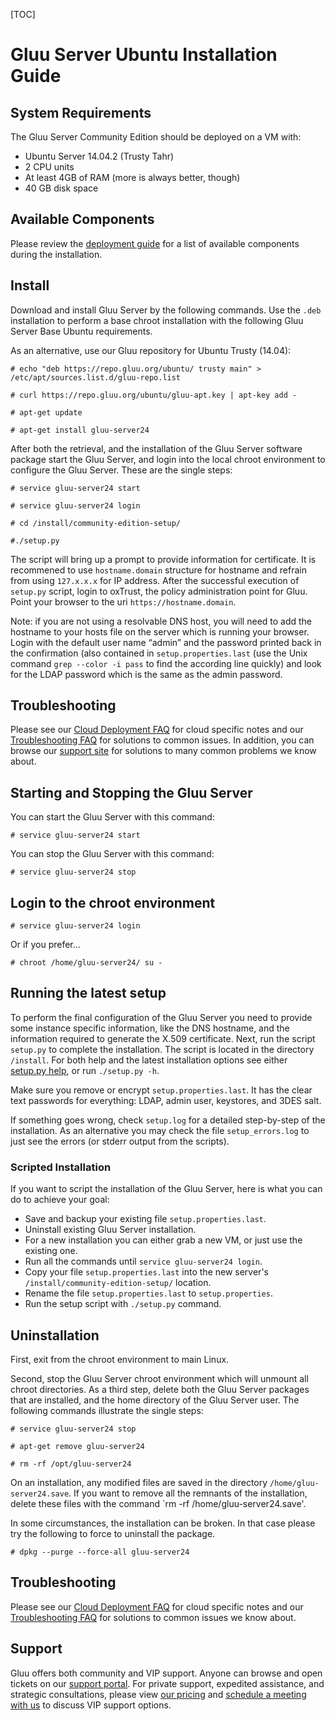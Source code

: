 [TOC]
# Gluu Server Ubuntu Installation Guide

## System Requirements

The Gluu Server Community Edition should be deployed on a VM with:

* Ubuntu Server 14.04.2 (Trusty Tahr)
* 2 CPU units 
* At least 4GB of RAM (more is always better, though)
* 40 GB disk space

## Available Components

Please review the [deployment guide](./index.md) for a list of available
components during the installation.

## Install 

Download and install Gluu Server by the following commands. Use the
`.deb` installation to perform a base chroot installation with the
following Gluu Server Base Ubuntu requirements.

As an alternative, use our Gluu repository for Ubuntu Trusty (14.04):

```
# echo "deb https://repo.gluu.org/ubuntu/ trusty main" > /etc/apt/sources.list.d/gluu-repo.list

# curl https://repo.gluu.org/ubuntu/gluu-apt.key | apt-key add -

# apt-get update

# apt-get install gluu-server24
```

After both the retrieval, and the installation of the Gluu Server
software package start the Gluu Server, and login into the local chroot
environment to configure the Gluu Server. These are the single steps:

```
# service gluu-server24 start

# service gluu-server24 login

# cd /install/community-edition-setup/

#./setup.py
```

The script will bring up a prompt to provide information for certificate. It is recommened to use 
`hostname.domain` structure for hostname and refrain from using `127.x.x.x` 
for IP address. After the successful execution of `setup.py` script, login to oxTrust,
the policy administration point for Gluu. Point your browser to the uri
`https://hostname.domain`.

Note: if you are not using a resolvable DNS host, you will need to add
the hostname to your hosts file on the server which is running your browser.
Login with the default user name “admin” and the password printed back in
the confirmation (also contained in `setup.properties.last` (use the
Unix command `grep --color -i pass` to find the according line quickly)
and look for the LDAP password which is the same as the admin password.

## Troubleshooting

Please see our [Cloud Deployment FAQ](../../faq/cloud-faq.md) for cloud
specific notes and our [Troubleshooting
FAQ](../../faq/troubleshooting.md) for solutions to common issues. In
addition, you can browse our [support site](https://support.gluu.org)
for solutions to many common problems we know about.

## Starting and Stopping the Gluu Server

You can start the Gluu Server with this command:

```
# service gluu-server24 start
```

You can stop the Gluu Server with this command:

```
# service gluu-server24 stop
```

## Login to the chroot environment

```
# service gluu-server24 login
```

Or if you prefer...

```
# chroot /home/gluu-server24/ su -
```

## Running the latest setup

To perform the final configuration of the Gluu Server you need to
provide some instance specific information, like the DNS hostname, and
the information required to generate the X.509 certificate. Next, run
the script `setup.py` to complete the installation. The script is
located in the directory `/install`. For both help and the latest
installation options see either [setup.py help](./setup_py.md), or run
`./setup.py -h`.

Make sure you remove or encrypt `setup.properties.last`. It has the
clear text passwords for everything: LDAP, admin user, keystores, and
3DES salt.

If something goes wrong, check `setup.log` for a detailed step-by-step
of the installation. As an alternative you may check the file
`setup_errors.log` to just see the errors (or stderr output from the
scripts).

### Scripted Installation

If you want to script the installation of the Gluu Server, here is what
you can do to achieve your goal:

* Save and backup your existing file `setup.properties.last`.
* Uninstall existing Gluu Server installation.
* For a new installation you can either grab a new VM, or just use the
  existing one.
* Run all the commands until `service gluu-server24 login`.
* Copy your file `setup.properties.last` into the new server's
  `/install/community-edition-setup/` location.
* Rename the file `setup.properties.last` to `setup.properties`.
* Run the setup script with `./setup.py` command.

## Uninstallation

First, exit from the chroot environment to main Linux.

Second, stop the Gluu Server chroot environment which will unmount all
chroot directories. As a third step, delete both the Gluu Server
packages that are installed, and the home directory of the Gluu Server
user. The following commands illustrate the single steps:

```
# service gluu-server24 stop

# apt-get remove gluu-server24

# rm -rf /opt/gluu-server24
```

On an installation, any modified files are saved in the directory
`/home/gluu-server24.save`. If you want to remove all the remnants of the
installation, delete these files with the command `rm -rf
/home/gluu-server24.save'.

In some circumstances, the installation can be broken. In that case
please try the following to force to uninstall the package.

```
# dpkg --purge --force-all gluu-server24
```

## Troubleshooting
Please see our [Cloud Deployment FAQ](../../faq/cloud-faq.md) for cloud
specific notes and our [Troubleshooting
FAQ](../../faq/troubleshooting.md) for solutions to common issues we
know about.

## Support
Gluu offers both community and VIP support. Anyone can browse and open
tickets on our [support portal](http://support.gluu.org). For private
support, expedited assistance, and strategic consultations, please view
[our pricing](http://gluu.org/pricing) and [schedule a meeting with
us](http://gluu.org/booking) to discuss VIP support options.

